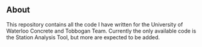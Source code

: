 
## About
This repository contains all the code I have written for the University of Waterloo Concrete and Tobbogan Team. Currently the only available code is the Station Analysis Tool, but more are expected to be added.